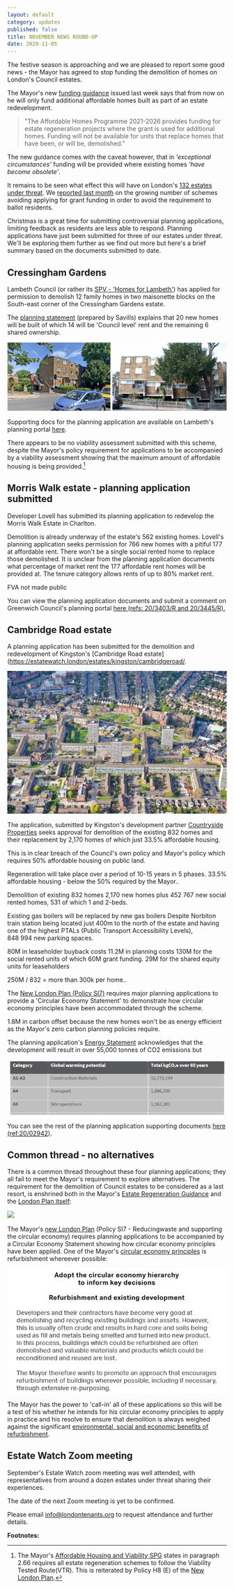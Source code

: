 ```yaml
---
layout: default
category: updates
published: false 
title: NOVEMBER NEWS ROUND-UP
date: 2020-11-05
---
```

The festive season is approaching and we are pleased to report some good news - the Mayor has agreed to stop funding the demolition of homes on London's Council estates.

The Mayor's new [funding guidance](https://www.london.gov.uk/sites/default/files/201123_homes_for_londoners_-_affordable_homes_programme_2021-2026_-_funding_guidance_fa.pdf) issued last week says that from now on he will only fund additional affordable homes built as part of an estate redevelopment.

>"The Affordable Homes Programme 2021-2026 provides funding for estate regeneration projects where the grant is used for additional homes. Funding will not be available for units that replace homes that have been, or will be, demolished."

The new guidance comes with the caveat however, that in _'exceptional circumstances'_ funding will be provided where existing homes _'have become obsolete'_.

It remains to be seen what effect this will have on London's [132 estates under threat](https://estatewatch.london/underthreat/estatesatrisk/). We [reported last month](https://estatewatch.london/september-news-roundup/) on the growing number of schemes avoiding applying for grant funding in order to avoid the requirement to ballot residents.

Christmas is a great time for submitting controversial planning applications, limiting feedback as residents are less able to respond. Planning applications have just been submitted for three of our estates under threat. We'll be exploring them further as we find out more but here's a brief summary based on the documents submitted to date.


## Cressingham Gardens
Lambeth Council (or rather its [SPV - 'Homes for Lambeth'](https://www.homesforlambeth.co.uk/)) has applied for permission to demolish 12 family homes in two maisonette blocks on the South-east corner of the Cressingham Gardens estate.

The [planning statement](https://planning.lambeth.gov.uk/online-applications/files/83BAE4274987382EE947282499316D28/pdf/20_02406_RG3-REVISED_PLANNING_STATEMENT-2579279.pdf) (prepared by Savills) explains that 20 new homes will be built of which 14 will be 'Council level' rent and the remaining 6 shared ownership.

<img src="/images/trise.png" class="img-fluid rounded img-thumbnail">

Supporting docs for the planning application are available on Lambeth's planning portal [here](https://planning.lambeth.gov.uk/online-applications/applicationDetails.do?activeTab=documents&keyVal=QDRW4MBOGMR00).

There appears to be no viability assessment submitted with this scheme, despite the Mayor's policy requirement for applications to be accompanied by a viability assessment showing that the maximum amount of affordable housing is being provided.[^1]


## Morris Walk estate - planning application submitted
Developer Lovell has submitted its planning application to redevelop the Morris Walk Estate in Charlton.

Demolition is already underway of the estate's 562 existing homes. Lovell's planning application seeks permission for 766 new homes with a pitiful 177 at affordable rent. There won't be a single social rented home to replace those demolished. It is unclear from the planning application documents what percentage of market rent the 177 affordable rent homes will be provided at. The tenure category allows rents of up to 80% market rent.   


FVA not made public

You can view the planning application documents and submit a comment on Greenwich Council's planning portal [here (refs: 20/3403/R and 20/3445/R).](https://planning.royalgreenwich.gov.uk/online-applications/applicationDetails.do?activeTab=documents&keyVal=_GRNW_DCAPR_104919)

## Cambridge Road estate
A planning application has been submitted for the demolition and redevelopment of Kingston's [Cambridge Road estate](https://estatewatch.london/estates/kingston/cambridgeroad/.

![](/images/croadaerial.png)

The application, submitted by Kingston's development partner [Countryside Properties](https://www.countrysideproperties.com/) seeks approval for demolition of the existing 832 homes and their replacement by 2,170 homes of which just 33.5% affordable housing.

This is in clear breach of the Council's own policy and Mayor's policy which requires 50% affordable housing on public land. 

Regeneration will take place over a period of 10-15 years in 5 phases.
33.5% affordable housing - below the 50% required by the Mayor..

Demolition of existing 832 homes
2,170 new homes plus 452
767 new social rented homes, 531 of which 1 and 2-beds.

Existing gas boilers will be replaced by new gas boilers
Despite Norbiton train station being located just 400m to the north of the estate and having one of the highest PTALs (Public Transport Accessibility Levels),  
848 994 new parking spaces.


80M in leaseholder buyback costs
11.2M in planning costs
130M for the social rented units of which 60M grant funding.
29M for the shared equity units for leaseholders

250M / 832 = more than 300k per home..


The [New London Plan (Policy SI7)]() requires major planning applications to provide a 'Circular Economy Statement' to demonstrate how circular economy principles have been accommodated through the scheme.

1.8M in carbon offset because the new homes won't be as energy efficient as the Mayor's zero carbon planning policies require. 

The planning application's [Energy Statement](https://publicaccess.kingston.gov.uk/online-applications/files/7E2224EA3ACA29219051C7CA067126FF/pdf/20_02942_FUL-CRE_-_ENERGY_STATEMENT_PART_1-4584307.pdf) acknowledges that the development will result in over 55,000 tonnes of CO2 emissions but 

![](/images/crco2.png)

You can see the rest of the planning application supporting documents [here (ref:20/02942)](https://publicaccess.kingston.gov.uk/online-applications/applicationDetails.do?activeTab=documents&keyVal=QK385KNH00H00).

## Common thread - no alternatives
There is a common thread throughout these four planning applications; they all fail to meet the Mayor's requirement to explore alternatives. The requirement for the demolition of Council estates to be considered as a last resort, is enshrined both in the Mayor's [Estate Regeneration Guidance](https://www.london.gov.uk/sites/default/files/better-homes-for-local-people-the-mayors-good-practice-guide-to-estate-regeneration.pdf) and the [London Plan itself](https://www.london.gov.uk/sites/default/files/intend_to_publish_-_clean.pdf):

<img src="http://estatewatch.london/images/londplanh8.png" class="img-fluid img-thubnail rounded">

The Mayor's [new London Plan](https://www.london.gov.uk/sites/default/files/intend_to_publish_-_clean.pdf) (Policy SI7 - Reducingwaste and supporting the circular economy) requires planning applications to be accompanied by a Circular Economy Statement showing how circular economy principles have been applied. One of the Mayor's [circular economy principles](https://www.london.gov.uk/sites/default/files/design_for_a_circular_economy_web.pdf) is refurbishment whereever possible: 

<img src="/images/circular.png" class="img-fluid rounded img-thumbnail">

The Mayor has the power to 'call-in' all of these applications so this will be a test of his whether he intends for his circular economy principles to apply in practice and his resolve to ensure that demolition is always weighed against the significant [environmental, social and economic benefits of refurbishment](http://estatewatch.london/refurbishment).



## Estate Watch Zoom meeting
September's Estate Watch zoom meeting was well attended, with representatives from around a dozen estates under threat sharing their experiences. 

The date of the next Zoom meeting is yet to be confirmed.

Please email info@londontenants.org to request attendance and further 
details.


__Footnotes:__
[^1]: The Mayor's [Affordable Housing and Viability SPG](https://www.london.gov.uk/what-we-do/planning/implementing-london-plan/london-plan-guidance-and-spgs/affordable-housing-and-viability-supplementary-planning-guidance-spg) states in paragraph 2.66 requires all estate regeneration schemes to follow the Viability Tested Route(VTR). This is reiterated by Policy H8 (E) of the [New London Plan](https://www.london.gov.uk/sites/default/files/intend_to_publish_-_clean.pdf).


<meta name="twitter:card" content="summary" />
<meta name="twitter:site" content="@LondonTenants" />
<meta name="twitter:creator" content="@justspace7" />
<meta property="og:url" content="https://estatewatch.london/september-news-roundup/" />
<meta property="og:title" content="Estate Watch news roundup - Sep/Oct" />
<meta property="og:description" content="GLA withdraws funding for Lambeth estate demolitions, Westminster bypasses ballot, Alton estate refurb plan and RIBA says 'RETROFIT FIRST'" />
<meta property="og:image" content="https://estatewatch.london/images/octcomp.png" />

